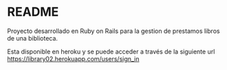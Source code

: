 # README

Proyecto desarrollado en Ruby on Rails para la gestion de prestamos libros de una biblioteca. 

Esta disponible en heroku y se puede acceder a través de la siguiente url https://library02.herokuapp.com/users/sign_in
